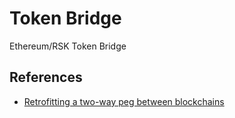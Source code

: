 # Token Bridge

Ethereum/RSK Token Bridge

## References

- [Retrofitting a two-way peg between blockchains](https://people.cs.uchicago.edu/~teutsch/papers/dogethereum.pdf)

